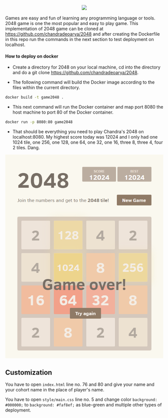 <p align="center">
  <img src="https://github.com/chandradeoarya/2048/blob/master/2048.gif?raw=true" />
</p>

Games are easy and fun of learning any programming language or tools. 2048 game is one the most popular and easy to play game. This implementation of 2048 game can be cloned at https://github.com/chandradeoarya/2048 and after creating the Dockerfile in this repo run the commands in the next section to test deployment on localhost.
<br>

#### How to deploy on docker
  - Create a directory for 2048 on your local machine, cd into the directory and do a git clone https://github.com/chandradeoarya/2048.
  
  - The following command will build the Docker image according to the files within the current directory.  

  ```bash
  docker build -t game2048 .
  ```

  - This next command will run the Docker container and map port 8080 the host machine to port 80 of the Docker container. 

  ```bash
  docker run -p 8080:80 game2048
  ```

  - That should be everything you need to play Chandra's 2048 on localhost:8080. My highest score today was 12024 and I only had one 1024 tile, one 256, one 128, one 64, one 32, one 16, three 8, three 4, four 2 tiles. Dang.

<p align="center">
  <img src="https://github.com/adasMatt/game2048Docker/blob/master/attemptScreenshot.png" />
</p>

## Customization

You have to open `index.html` line no. 76 and 80 and give your name and your cohort name in the place of player's name.

You have to open `style/main.css` line no. 5  and change color `background: #000000;` to `background: #faf8ef;` as blue-green and multiple other types of deployment.
